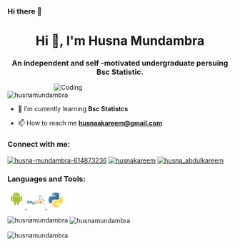 ### Hi there 👋

<!--
**HusnaMundambra/husnamundambra** is a ✨ _special_ ✨ repository because its `README.md` (this file) appears on your GitHub profile.

Here are some ideas to get you started:

- 🔭 I’m currently working on ...
- 🌱 I’m currently learning ...
- 👯 I’m looking to collaborate on ...
- 🤔 I’m looking for help with ...
- 💬 Ask me about ...
- 📫 How to reach me: ...
- 😄 Pronouns: ...
- ⚡ Fun fact: ...
--><h1 align="center">Hi 👋, I'm Husna Mundambra</h1>
<h3 align="center">An independent and self -motivated undergraduate persuing Bsc Statistic.</h3>
<img align="right" alt="Coding" width="400" src=https://www.pinterest.com/pin/923097254842446708/>

<p align="left"> <img src="https://komarev.com/ghpvc/?username=husnamundambra&label=Profile%20views&color=0e75b6&style=flat" alt="husnamundambra" /> </p>

- 🌱 I’m currently learning **Bsc Statistcs**

- 📫 How to reach me **husnaakareem@gmail.com**

<h3 align="left">Connect with me:</h3>
<p align="left">
<a href="https://linkedin.com/in/husna-mundambra-614873236" target="blank"><img align="center" src="https://raw.githubusercontent.com/rahuldkjain/github-profile-readme-generator/master/src/images/icons/Social/linked-in-alt.svg" alt="husna-mundambra-614873236" height="30" width="40" /></a>
<a href="https://kaggle.com/husnakareem" target="blank"><img align="center" src="https://raw.githubusercontent.com/rahuldkjain/github-profile-readme-generator/master/src/images/icons/Social/kaggle.svg" alt="husnakareem" height="30" width="40" /></a>
<a href="https://instagram.com/husna_abdulkareem" target="blank"><img align="center" src="https://raw.githubusercontent.com/rahuldkjain/github-profile-readme-generator/master/src/images/icons/Social/instagram.svg" alt="husna_abdulkareem" height="30" width="40" /></a>
</p>

<h3 align="left">Languages and Tools:</h3>
<p align="left"> <a href="https://developer.android.com" target="_blank" rel="noreferrer"> <img src="https://raw.githubusercontent.com/devicons/devicon/master/icons/android/android-original-wordmark.svg" alt="android" width="40" height="40"/> </a> <a href="https://www.mysql.com/" target="_blank" rel="noreferrer"> <img src="https://raw.githubusercontent.com/devicons/devicon/master/icons/mysql/mysql-original-wordmark.svg" alt="mysql" width="40" height="40"/> </a> <a href="https://www.python.org" target="_blank" rel="noreferrer"> <img src="https://raw.githubusercontent.com/devicons/devicon/master/icons/python/python-original.svg" alt="python" width="40" height="40"/> </a> </p>

<p><img align="left" src="https://github-readme-stats.vercel.app/api/top-langs?username=husnamundambra&show_icons=true&locale=en&layout=compact" alt="husnamundambra" /></p>

<p>&nbsp;<img align="center" src="https://github-readme-stats.vercel.app/api?username=husnamundambra&show_icons=true&locale=en" alt="husnamundambra" /></p>

<p><img align="center" src="https://github-readme-streak-stats.herokuapp.com/?user=husnamundambra&" alt="husnamundambra" /></p>

